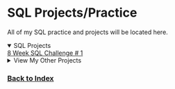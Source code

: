 # SQL Projects/Practice
All of my SQL practice and projects will be located here.

<details open>
  <summary>SQL Projects</summary>
<a href="https://github.com/CameronCSS/PersonalProjects/blob/main/SQL%20Projects/8%20Week%20SQL%20Challenge%20%23%201" target="new">8 Week SQL Challenge # 1</a>
</details>

<details>
  <summary>View My Other Projects</summary>
    
**<a href="https://github.com/CameronCSS/PersonalProjects/tree/main/Data%20Analysis" target="new">Data Analysis / Visuals</a>**
   - Power BI Reports
   - Tableau Reports
   - Visual Insights to personal data projects
   - Full analysis and reports on data projects
   - Links to finished Dashboards
    
**<a href="https://github.com/CameronCSS/PersonalProjects/tree/main/Programming%20Projects" target="new">Programming Projects</a>**
   - Python code practice
   - Python Library breakdowns
   - Miscellaneous apps and programs
</details>


### <a href="https://github.com/CameronCSS/PersonalProjects">Back to Index</a>


